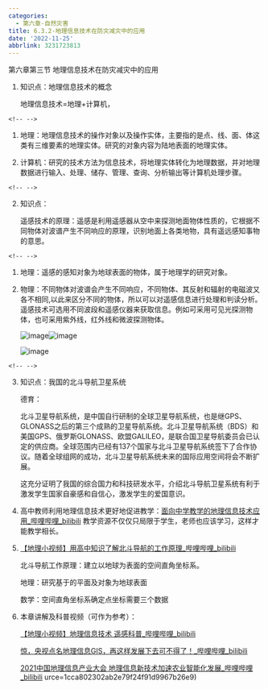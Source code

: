 ```yaml
---
categories:
  - 第六章-自然灾害
title: 6.3.2-地理信息技术在防灾减灾中的应用
date: '2022-11-25'
abbrlink: 3231723813
---
```

第六章第三节 地理信息技术在防灾减灾中的应用

1.  知识点：地理信息技术的概念

    地理信息技术=地理+计算机，

```{=html}
<!-- -->
```
1.  地理：地理信息技术的操作对象以及操作实体，主要指的是点、线、面、体这类有三维要素的地理实体。研究的对象内容为陆地表面的地理实体。

2.  计算机：研究的技术方法为信息技术，将地理实体转化为地理数据，并对地理数据进行输入、处理、储存、管理、查询、分析输出等计算机处理步骤。

```{=html}
<!-- -->
```
2.  知识点：

    遥感技术的原理：遥感是利用遥感器从空中来探测地面物体性质的，它根据不同物体对波谱产生不同响应的原理，识别地面上各类地物，具有遥远感知事物的意思。

```{=html}
<!-- -->
```
1.  地理：遥感的感知对象为地球表面的物体，属于地理学的研究对象。

2.  物理：不同物体对波谱会产生不同响应，不同物体、其反射和辐射的电磁波又各不相同,以此来区分不同的物体，所以可以对遥感信息进行处理和判读分析。遥感技术可选用不同波段和遥感仪器来获取信息。例如可采用可见光探测物体，也可采用紫外线，红外线和微波探测物体。

    ![image](media/image1.GIF)![image](media/image2.jpeg)

    ![image](media/image3.jpeg)

```{=html}
<!-- -->
```
3.  知识点：我国的北斗导航卫星系统

    德育：

    北斗卫星导航系统，是中国自行研制的全球卫星导航系统，也是继GPS、GLONASS之后的第三个成熟的卫星导航系统。北斗卫星导航系统（BDS）和美国GPS、俄罗斯GLONASS、欧盟GALILEO，是联合国卫星导航委员会已认定的供应商。全球范围内已经有137个国家与北斗卫星导航系统签下了合作协议。随着全球组网的成功，北斗卫星导航系统未来的国际应用空间将会不断扩展。

    这充分证明了我国的综合国力和科技研发水平，介绍北斗导航卫星系统有利于激发学生国家自豪感和自信心，激发学生的爱国意识。

4.  高中教师利用地理信息技术更好地促进教学：[面向中学教学的地理信息技术应用_哔哩哔哩_bilibili](https://www.bilibili.com/video/BV19x411Q7MW/?spm_id_from=333.337.search-card.all.click&vd_source=1cca802302ab2e79f24f91d9967b26e9)
    教学资源不仅仅只局限于学生，老师也应该学习，这样才能教学相长。

5.  [【地理小视频】用高中知识了解北斗导航的工作原理_哔哩哔哩_bilibili](https://www.bilibili.com/video/BV17X4y1V7c3/?spm_id_from=333.337.search-card.all.click&vd_source=1cca802302ab2e79f24f91d9967b26e9)

    北斗导航工作原理：建立以地球为表面的空间直角坐标系。

    地理：研究基于的平面及对象为地球表面

    数学：空间直角坐标系确定点坐标需要三个数据

6.  本章讲解及科普视频（可作为参考）：

    [【地理小视频】地理信息技术
    遥感科普_哔哩哔哩_bilibili](https://www.bilibili.com/video/BV1uZ4y1T7KB/?spm_id_from=333.337.search-card.all.click&vd_source=1cca802302ab2e79f24f91d9967b26e9)

    [惊，央视点名地理信息GIS，再这样发展下去可不得了！\_哔哩哔哩_bilibili](https://www.bilibili.com/video/BV1pq4y1972J/?spm_id_from=333.337.search-card.all.click&vd_source=1cca802302ab2e79f24f91d9967b26e9)

    [2021中国地理信息产业大会
    地理信息新技术加速农业智能化发展_哔哩哔哩_bilibili](https://www.bilibili.com/video/BV1vL4y1p7T8/?spm_id_from=333.337.search-card.all.click&vd_source=1cca802302ab2e79f24f91d9967b26e9)
urce=1cca802302ab2e79f24f91d9967b26e9)
